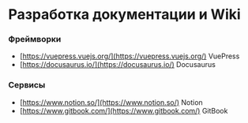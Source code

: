 # Разработка документации и Wiki

### Фреймворки
- [https://vuepress.vuejs.org/](https://vuepress.vuejs.org/) VuePress
- [https://docusaurus.io/](https://docusaurus.io/) Docusaurus

### Сервисы
- [https://www.notion.so/](https://www.notion.so/) Notion
- [https://www.gitbook.com/](https://www.gitbook.com/) GitBook
